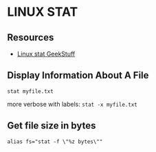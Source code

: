 # LINUX STAT

## Resources

- [Linux stat GeekStuff](https://www.thegeekstuff.com/2009/07/unix-stat-command-how-to-identify-file-attributes/)

## Display Information About A File

`stat myfile.txt`

more verbose with labels:
`stat -x myfile.txt`

## Get file size in bytes

`alias fs="stat -f \"%z bytes\""`
